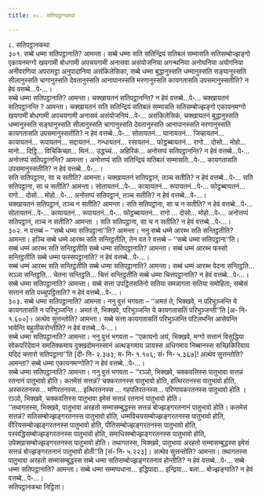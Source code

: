 ```yaml
---
title: ०८. सतिपट्ठानकथा

---
```

८. सतिपट्ठानकथा  
३०१. सब्बे धम्मा सतिपट्ठानाति? आमन्ता। सब्बे धम्मा सति सतिन्द्रियं सतिबलं सम्मासति सतिसम्बोज्झङ्गो एकायनमग्गो खयगामी बोधगामी अपचयगामी अनासवा असंयोजनिया अगन्थनिया अनोघनिया अयोगनिया अनीवरणिया अपरामट्ठा अनुपादानिया असंकिलेसिका, सब्बे धम्मा बुद्धानुस्सति धम्मानुस्सति सङ्घानुस्सति सीलानुस्सति चागानुस्सति देवतानुस्सति आनापानस्सति मरणानुस्सति कायगतासति उपसमानुस्सतीति? न हेवं वत्तब्बे…पे॰…।  
सब्बे धम्मा सतिपट्ठानाति? आमन्ता। चक्खायतनं सतिपट्ठानन्ति? न हेवं वत्तब्बे…पे॰… चक्खायतनं सतिपट्ठानन्ति ? आमन्ता। चक्खायतनं सति सतिन्द्रियं सतिबलं सम्मासति सतिसम्बोज्झङ्गो एकायनमग्गो खयगामी बोधगामी अपचयगामी अनासवं असंयोजनियं…पे॰… असंकिलेसिकं, चक्खायतनं बुद्धानुस्सति धम्मानुस्सति सङ्घानुस्सति सीलानुस्सति चागानुस्सति देवतानुस्सति आनापानस्सति मरणानुस्सति कायगतासति उपसमानुस्सतीति? न हेवं वत्तब्बे…पे॰… सोतायतनं… घानायतनं… जिव्हायतनं… कायायतनं… रूपायतनं… सद्दायतनं… गन्धायतनं… रसायतनं… फोट्ठब्बायतनं… रागो… दोसो… मोहो… मानो… दिट्ठि… विचिकिच्छा… थिनं… उद्धच्चं… अहिरिकं… अनोत्तप्पं सतिपट्ठानन्ति? न हेवं वत्तब्बे…पे॰… अनोत्तप्पं सतिपट्ठानन्ति? आमन्ता। अनोत्तप्पं सति सतिन्द्रियं सतिबलं सम्मासति…पे॰… कायगतासति उपसमानुस्सतीति? न हेवं वत्तब्बे…पे॰…।  
सति सतिपट्ठाना, सा च सतीति? आमन्ता। चक्खायतनं सतिपट्ठानं, तञ्च सतीति? न हेवं वत्तब्बे…पे॰… सति सतिपट्ठाना, सा च सतीति? आमन्ता। सोतायतनं…पे॰… कायायतनं… रूपायतनं…पे॰… फोट्ठब्बायतनं… रागो… दोसो… मोहो…पे॰… अनोत्तप्पं सतिपट्ठानं, तञ्च सतीति? न हेवं वत्तब्बे…पे॰…।  
चक्खायतनं सतिपट्ठानं, तञ्च न सतीति? आमन्ता। सति सतिपट्ठाना, सा च न सतीति? न हेवं वत्तब्बे…पे॰… सोतायतनं…पे॰… कायायतनं… रूपायतनं…पे॰… फोट्ठब्बायतनं… रागो … दोसो… मोहो…पे॰… अनोत्तप्पं सतिपट्ठानं, तञ्च न सतीति? आमन्ता । सति सतिपट्ठाना, सा च न सतीति? न हेवं वत्तब्बे…पे॰…।  
३०२. न वत्तब्बं – ‘‘सब्बे धम्मा सतिपट्ठाना’’ति? आमन्ता। ननु सब्बे धम्मे आरब्भ सति सन्तिट्ठतीति? आमन्ता। हञ्चि सब्बे धम्मे आरब्भ सति सन्तिट्ठतीति, तेन वत रे वत्तब्बे – ‘‘सब्बे धम्मा सतिपट्ठाना’’ति।  
सब्बं धम्मं आरब्भ सति सन्तिट्ठतीति सब्बे धम्मा सतिपट्ठानाति? आमन्ता। सब्बं धम्मं आरब्भ फस्सो सन्तिट्ठतीति सब्बे धम्मा फस्सपट्ठानाति? न हेवं वत्तब्बे…पे॰…।  
सब्बं धम्मं आरब्भ सति सन्तिट्ठतीति सब्बे धम्मा सतिपट्ठानाति? आमन्ता। सब्बं धम्मं आरब्भ वेदना सन्तिट्ठति… सञ्ञा सन्तिट्ठति… चेतना सन्तिट्ठति… चित्तं सन्तिट्ठतीति सब्बे धम्मा चित्तपट्ठानाति? न हेवं वत्तब्बे…पे॰…।  
सब्बे धम्मा सतिपट्ठानाति? आमन्ता। सब्बे सत्ता उपट्ठितसतिनो सतिया समन्नागता सतिया समोहिता; सब्बेसं सत्तानं सति पच्चुपट्ठिताति? न हेवं वत्तब्बे…पे॰…।  
३०३. सब्बे धम्मा सतिपट्ठानाति? आमन्ता। ननु वुत्तं भगवता – ‘‘अमतं ते, भिक्खवे, न परिभुञ्जन्ति ये कायगतासतिं न परिभुञ्जन्ति। अमतं ते, भिक्खवे, परिभुञ्जन्ति ये कायगतासतिं परिभुञ्जन्ती’’ति [अ॰ नि॰ १.६००]। अत्थेव सुत्तन्तोति? आमन्ता। सब्बे सत्ता कायगतासतिं परिभुञ्जन्ति पटिलभन्ति आसेवन्ति भावेन्ति बहुलीकरोन्तीति? न हेवं वत्तब्बे…पे॰…।  
सब्बे धम्मा सतिपट्ठानाति? आमन्ता। ननु वुत्तं भगवता – ‘‘एकायनो अयं, भिक्खवे, मग्गो सत्तानं विसुद्धिया सोकपरिदेवानं समतिक्कमाय दुक्खदोमनस्सानं अत्थङ्गमाय ञायस्स अधिगमाय निब्बानस्स सच्छिकिरियाय यदिदं चत्तारो सतिपट्ठाना’’ति [दी॰ नि॰ २.३७३; म॰ नि॰ १.१०६; सं॰ नि॰ ५.३६७]! अत्थेव सुत्तन्तोति? आमन्ता? सब्बे धम्मा एकायनमग्गोति? न हेवं वत्तब्बे…पे॰…।  
सब्बे धम्मा सतिपट्ठानाति? आमन्ता। ननु वुत्तं भगवता – ‘‘रञ्ञो, भिक्खवे, चक्कवत्तिस्स पातुभावा सत्तन्नं रतनानं पातुभावो होति। कतमेसं सत्तन्नं? चक्करतनस्स पातुभावो होति, हत्थिरतनस्स पातुभावो होति, अस्सरतनस्स… मणिरतनस्स… इत्थिरतनस्स … गहपतिरतनस्स… परिणायकरतनस्स पातुभावो होति । रञ्ञो, भिक्खवे, चक्कवत्तिस्स पातुभावा इमेसं सत्तन्नं रतनानं पातुभावो होति।  
‘‘तथागतस्स, भिक्खवे, पातुभावा अरहतो सम्मासम्बुद्धस्स सत्तन्नं बोज्झङ्गरतनानं पातुभावो होति। कतमेसं सत्तन्नं? सतिसम्बोज्झङ्गरतनस्स पातुभावो होति, धम्मविचयसम्बोज्झङ्गरतनस्स पातुभावो होति, वीरियसम्बोज्झङ्गरतनस्स पातुभावो होति, पीतिसम्बोज्झङ्गरतनस्स पातुभावो होति, पस्सद्धिसम्बोज्झङ्गरतनस्स पातुभावो होति, समाधिसम्बोज्झङ्गरतनस्स पातुभावो होति, उपेक्खासम्बोज्झङ्गरतनस्स पातुभावो होति। तथागतस्स, भिक्खवे, पातुभावा अरहतो सम्मासम्बुद्धस्स इमेसं सत्तन्नं बोज्झङ्गरतनानं पातुभावो होती’’ति [सं॰ नि॰ ५.२२३]। अत्थेव सुत्तन्तोति? आमन्ता। तथागतस्स पातुभावा अरहतो सम्मासम्बुद्धस्स सब्बे धम्मा सतिसम्बोज्झङ्गरतनाव होन्तीति? न हेवं वत्तब्बे…पे॰… सब्बे धम्मा सतिपट्ठानाति? आमन्ता। सब्बे धम्मा सम्मप्पधाना… इद्धिपादा… इन्द्रिया… बला… बोज्झङ्गाति? न हेवं वत्तब्बे…पे॰…।  
सतिपट्ठानकथा निट्ठिता।  